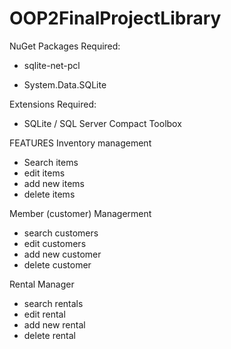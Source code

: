 # OOP2FinalProjectLibrary

NuGet Packages Required:

- sqlite-net-pcl

- System.Data.SQLite


Extensions Required:

- SQLite / SQL Server Compact Toolbox



FEATURES
Inventory management 
  - Search items
  - edit items
  - add new items
  - delete items

Member (customer) Managerment
  - search customers
  - edit customers
  - add new customer
  - delete customer

Rental Manager 
  - search rentals
  - edit rental
  - add new rental
  - delete rental
